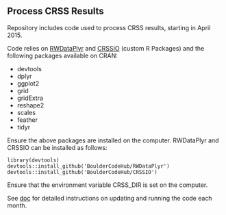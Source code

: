 ## Process CRSS Results
Repository includes code used to process CRSS results, starting in April 2015.

Code relies on [RWDataPlyr](https://github.com/BoulderCodeHub/RWDataPlyr) and 
[CRSSIO](https://github.com/BoulderCodeHub/CRSSIO) (custom R Packages) and the following packages available on CRAN:
* devtools
* dplyr
* ggplot2
* grid
* gridExtra
* reshape2
* scales
* feather
* tidyr

Ensure the above packages are installed on the computer. RWDataPlyr and CRSSIO can be installed as follows:
```
library(devtools)
devtools::install_github('BoulderCodeHub/RWDataPlyr')
devtools::install_github('BoulderCodeHub/CRSSIO')
```

Ensure that the environment variable CRSS_DIR is set on the computer.

See [doc](doc) for detailed instructions on updating and running the code each month.

